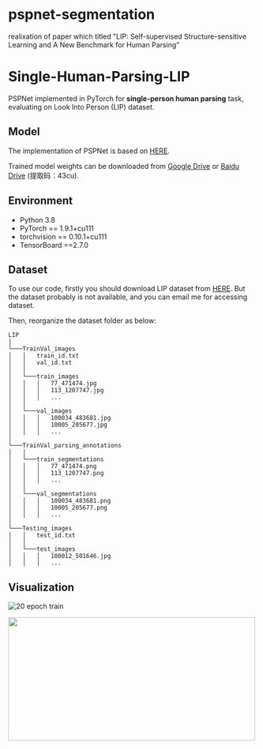 # pspnet-segmentation
realixation of paper which titled "LIP: Self-supervised Structure-sensitive Learning and A New Benchmark for Human Parsing"
# Single-Human-Parsing-LIP

PSPNet implemented in PyTorch for **single-person human parsing** task, evaluating on Look Into Person (LIP) dataset.

## Model

The implementation of PSPNet is based on [HERE](https://github.com/Lextal/pspnet-pytorch).

Trained model weights can be downloaded from [Google Drive](https://drive.google.com/drive/folders/13DzOvUoIx0JR-BTEilhLqdAIp3h0H5Zj) or [Baidu Drive](https://pan.baidu.com/s/1SuGbwL1CF7pLxN1olBc49Q) (提取码：43cu).

## Environment

* Python 3.8
* PyTorch == 1.9.1+cu111
* torchvision == 0.10.1+cu111
* TensorBoard ==2.7.0

## Dataset

To use our code, firstly you should download LIP dataset from [HERE](http://sysu-hcp.net/lip/index.php). But the dataset probably is not available, and you can email me for accessing dataset.

Then, reorganize the dataset folder as below:

```
LIP
│ 
└───TrainVal_images
│   │   train_id.txt
│   │   val_id.txt
│   │
│   └───train_images
│   │   │   77_471474.jpg
│   │   │   113_1207747.jpg
│   │   │   ...
│   │
│   └───val_images
│   │   │   100034_483681.jpg
│   │   │   10005_205677.jpg
│   │   │   ...
│
└───TrainVal_parsing_annotations
│   │
│   └───train_segmentations
│   │   │   77_471474.png
│   │   │   113_1207747.png
│   │   │   ...
│   │
│   └───val_segmentations
│   │   │   100034_483681.png
│   │   │   10005_205677.png
│   │   │   ...
│
└───Testing_images
│   │   test_id.txt
│   │
│   └───test_images
│   │   │   100012_501646.jpg
│   │   │   ...
```

## Visualization
﻿![20 epoch train](https://img-blog.csdnimg.cn/6a3c6b4547664adaa384f78c74678601.png#pic_center)




<img src="https://github.com/hyk1996/Single-Human-Parsing-LIP/blob/master/demo/result.jpg"  height="250" width="500">
